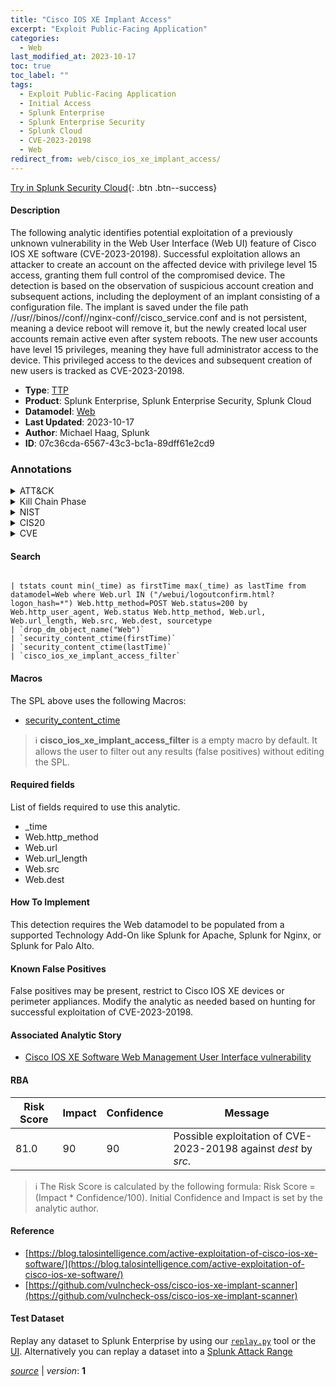 ```yaml
---
title: "Cisco IOS XE Implant Access"
excerpt: "Exploit Public-Facing Application"
categories:
  - Web
last_modified_at: 2023-10-17
toc: true
toc_label: ""
tags:
  - Exploit Public-Facing Application
  - Initial Access
  - Splunk Enterprise
  - Splunk Enterprise Security
  - Splunk Cloud
  - CVE-2023-20198
  - Web
redirect_from: web/cisco_ios_xe_implant_access/
---
```




[Try in Splunk Security Cloud](https://www.splunk.com/en_us/cyber-security.html){: .btn .btn--success}

#### Description

The following analytic identifies potential exploitation of a previously unknown vulnerability in the Web User Interface (Web UI) feature of Cisco IOS XE software (CVE-2023-20198). Successful exploitation allows an attacker to create an account on the affected device with privilege level 15 access, granting them full control of the compromised device. The detection is based on the observation of suspicious account creation and subsequent actions, including the deployment of an implant consisting of a configuration file. The implant is saved under the file path //usr//binos//conf//nginx-conf//cisco_service.conf and is not persistent, meaning a device reboot will remove it, but the newly created local user accounts remain active even after system reboots. The new user accounts have level 15 privileges, meaning they have full administrator access to the device. This privileged access to the devices and subsequent creation of new users is tracked as CVE-2023-20198.

- **Type**: [TTP](https://github.com/splunk/security_content/wiki/Detection-Analytic-Types)
- **Product**: Splunk Enterprise, Splunk Enterprise Security, Splunk Cloud
- **Datamodel**: [Web](https://docs.splunk.com/Documentation/CIM/latest/User/Web)
- **Last Updated**: 2023-10-17
- **Author**: Michael Haag, Splunk
- **ID**: 07c36cda-6567-43c3-bc1a-89dff61e2cd9

### Annotations
<details>
  <summary>ATT&CK</summary>

<div markdown="1">

#### [ATT&CK](https://attack.mitre.org/)

| ID          | Technique   | Tactic         |
| ----------- | ----------- |--------------- |
| [T1190](https://attack.mitre.org/techniques/T1190/) | Exploit Public-Facing Application | Initial Access |

</div>
</details>


<details>
  <summary>Kill Chain Phase</summary>

<div markdown="1">

* Delivery


</div>
</details>


<details>
  <summary>NIST</summary>

<div markdown="1">

* DE.CM



</div>
</details>

<details>
  <summary>CIS20</summary>

<div markdown="1">

* CIS 13



</div>
</details>

<details>
  <summary>CVE</summary>

<div markdown="1">

| ID          | Summary | [CVSS](https://nvd.nist.gov/vuln-metrics/cvss) |
| ----------- | ----------- | -------------- |
| [CVE-2023-20198](https://nvd.nist.gov/vuln/detail/CVE-2023-20198) | Cisco is aware of active exploitation of a previously unknown vulnerability in the web UI feature of Cisco IOS XE Software when exposed to the internet or to untrusted networks. This vulnerability allows a remote, unauthenticated attacker to create an account on an affected system with privilege level 15 access. The attacker can then use that account to gain control of the affected system.
 For steps to close the attack vector for this vulnerability, see the Recommendations section of this advisory 
 Cisco will provide updates on the status of this investigation and when a software patch is available. | None |



</div>
</details>


#### Search

```

| tstats count min(_time) as firstTime max(_time) as lastTime from datamodel=Web where Web.url IN ("/webui/logoutconfirm.html?logon_hash=*") Web.http_method=POST Web.status=200 by Web.http_user_agent, Web.status Web.http_method, Web.url, Web.url_length, Web.src, Web.dest, sourcetype 
| `drop_dm_object_name("Web")` 
| `security_content_ctime(firstTime)` 
| `security_content_ctime(lastTime)`
| `cisco_ios_xe_implant_access_filter`
```

#### Macros
The SPL above uses the following Macros:
* [security_content_ctime](https://github.com/splunk/security_content/blob/develop/macros/security_content_ctime.yml)

> :information_source:
> **cisco_ios_xe_implant_access_filter** is a empty macro by default. It allows the user to filter out any results (false positives) without editing the SPL.



#### Required fields
List of fields required to use this analytic.
* _time
* Web.http_method
* Web.url
* Web.url_length
* Web.src
* Web.dest



#### How To Implement
This detection requires the Web datamodel to be populated from a supported Technology Add-On like Splunk for Apache, Splunk for Nginx, or Splunk for Palo Alto.
#### Known False Positives
False positives may be present, restrict to Cisco IOS XE devices or perimeter appliances. Modify the analytic as needed based on hunting for successful exploitation of CVE-2023-20198.

#### Associated Analytic Story
* [Cisco IOS XE Software Web Management User Interface vulnerability](/stories/cisco_ios_xe_software_web_management_user_interface_vulnerability)




#### RBA

| Risk Score  | Impact      | Confidence   | Message      |
| ----------- | ----------- |--------------|--------------|
| 81.0 | 90 | 90 | Possible exploitation of CVE-2023-20198 against $dest$ by $src$. |


> :information_source:
> The Risk Score is calculated by the following formula: Risk Score = (Impact * Confidence/100). Initial Confidence and Impact is set by the analytic author.


#### Reference

* [https://blog.talosintelligence.com/active-exploitation-of-cisco-ios-xe-software/](https://blog.talosintelligence.com/active-exploitation-of-cisco-ios-xe-software/)
* [https://github.com/vulncheck-oss/cisco-ios-xe-implant-scanner](https://github.com/vulncheck-oss/cisco-ios-xe-implant-scanner)



#### Test Dataset
Replay any dataset to Splunk Enterprise by using our [`replay.py`](https://github.com/splunk/attack_data#using-replaypy) tool or the [UI](https://github.com/splunk/attack_data#using-ui).
Alternatively you can replay a dataset into a [Splunk Attack Range](https://github.com/splunk/attack_range#replay-dumps-into-attack-range-splunk-server)




[*source*](https://github.com/splunk/security_content/tree/develop/detections/web/cisco_ios_xe_implant_access.yml) \| *version*: **1**